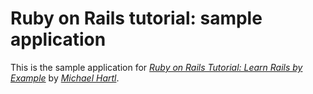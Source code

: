 # Ruby on Rails tutorial: sample application

This is the sample application for 
[*Ruby on Rails Tutorial: Learn Rails by Example*](http://railstutorial.org/)
by [*Michael Hartl*](http://www.michaelhartl.com/).